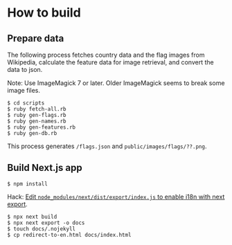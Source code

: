# How to build

## Prepare data

The following process fetches country data and the flag images from Wikipedia, calculate the feature data for image retrieval, and convert the data to json.

Note: Use ImageMagick 7 or later. Older ImageMagick seems to break some image files.

```
$ cd scripts
$ ruby fetch-all.rb
$ ruby gen-flags.rb
$ ruby gen-names.rb
$ ruby gen-features.rb
$ ruby gen-db.rb
```

This process generates `/flags.json` and `public/images/flags/??.png`.

## Build Next.js app

```
$ npm install
```

Hack: [Edit `node_modules/next/dist/export/index.js` to enable i18n with next export](https://github.com/vercel/next.js/issues/18318#issuecomment-724071925).

```
$ npx next build
$ npx next export -o docs
$ touch docs/.nojekyll
$ cp redirect-to-en.html docs/index.html
```
